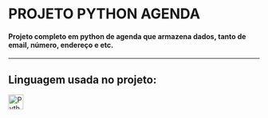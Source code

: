 # PROJETO PYTHON AGENDA

#### Projeto completo em python de agenda que armazena dados, tanto de email, número, endereço e etc.
---
## Linguagem usada no projeto:

<img 
    align="left" 
    alt="Python" 
    title="Python"
    width="30px" 
    style="padding-right: 10px;" 
    src="https://cdn.jsdelivr.net/gh/devicons/devicon@latest/icons/python/python-original.svg" 
/>
